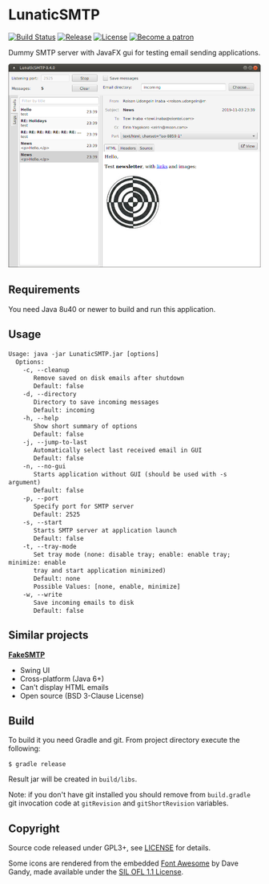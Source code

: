 # LunaticSMTP

[![Build Status](https://travis-ci.org/anlar/LunaticSMTP.svg?branch=master)](https://travis-ci.org/anlar/LunaticSMTP)
[![Release](https://img.shields.io/github/release/anlar/LunaticSMTP.svg)](https://github.com/anlar/LunaticSMTP/releases/latest)
[![License](https://img.shields.io/github/license/anlar/LunaticSMTP.svg)](https://github.com/anlar/LunaticSMTP/blob/master/LICENSE)
[![Become a patron](https://img.shields.io/badge/patreon-donate-e85128.svg)](https://www.patreon.com/bePatron?u=5284588)

Dummy SMTP server with JavaFX gui for testing email sending applications.

![screenshot_linux](https://github.com/anlar/LunaticSMTP/raw/master/doc/images/screenshot_linux.png)

## Requirements

You need Java 8u40 or newer to build and run this application.

## Usage

    Usage: java -jar LunaticSMTP.jar [options]
      Options:
        -c, --cleanup
           Remove saved on disk emails after shutdown
           Default: false
        -d, --directory
           Directory to save incoming messages
           Default: incoming
        -h, --help
           Show short summary of options
           Default: false
        -j, --jump-to-last
           Automatically select last received email in GUI
           Default: false
        -n, --no-gui
           Starts application without GUI (should be used with -s argument)
           Default: false
        -p, --port
           Specify port for SMTP server
           Default: 2525
        -s, --start
           Starts SMTP server at application launch
           Default: false
        -t, --tray-mode
           Set tray mode (none: disable tray; enable: enable tray; minimize: enable
           tray and start application minimized)
           Default: none
           Possible Values: [none, enable, minimize]
        -w, --write
           Save incoming emails to disk
           Default: false

## Similar projects

**[FakeSMTP](https://nilhcem.github.io/FakeSMTP/)**

* Swing UI
* Cross-platform (Java 6+)
* Can't display HTML emails
* Open source (BSD 3-Clause License)

## Build

To build it you need Gradle and git. From project directory execute the following:

    $ gradle release

Result jar will be created in `build/libs`.

Note: if you don't have git installed you should remove from `build.gradle` git invocation code at `gitRevision` and `gitShortRevision` variables.

## Copyright

Source code released under GPL3+, see [LICENSE](LICENSE) for details.

Some icons are rendered from the embedded [Font Awesome](http://fontawesome.io/) by Dave Gandy, made available under the [SIL OFL 1.1 License](http://scripts.sil.org/OFL).
